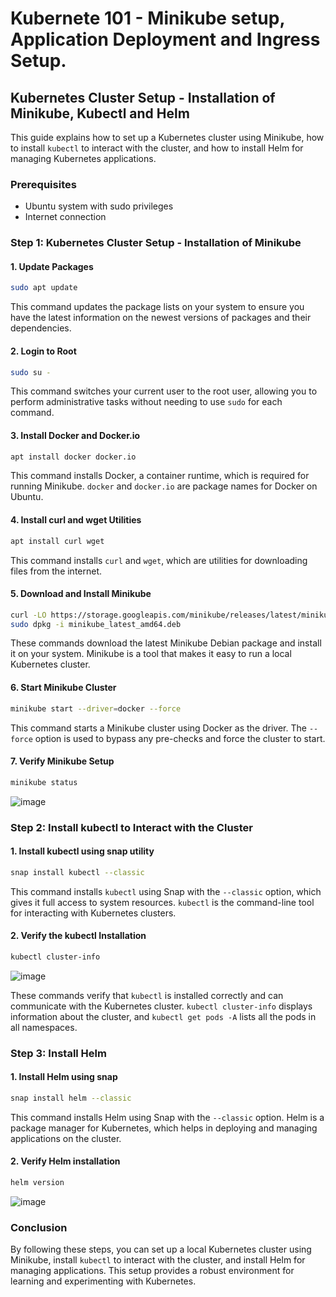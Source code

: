 # Kubernete 101 - Minikube setup, Application Deployment and Ingress Setup.
## Kubernetes Cluster Setup - Installation of Minikube, Kubectl and Helm

This guide explains how to set up a Kubernetes cluster using Minikube, how to install `kubectl` to interact with the cluster, and how to install Helm for managing Kubernetes applications.

### Prerequisites

- Ubuntu system with sudo privileges
- Internet connection

### Step 1: Kubernetes Cluster Setup - Installation of Minikube

#### 1. Update Packages

```bash
sudo apt update
```

This command updates the package lists on your system to ensure you have the latest information on the newest versions of packages and their dependencies.

#### 2. Login to Root

```bash
sudo su -
```

This command switches your current user to the root user, allowing you to perform administrative tasks without needing to use `sudo` for each command.

#### 3. Install Docker and Docker.io

```bash
apt install docker docker.io
```

This command installs Docker, a container runtime, which is required for running Minikube. `docker` and `docker.io` are package names for Docker on Ubuntu.

#### 4. Install curl and wget Utilities

```bash
apt install curl wget
```

This command installs `curl` and `wget`, which are utilities for downloading files from the internet.

#### 5. Download and Install Minikube

```bash
curl -LO https://storage.googleapis.com/minikube/releases/latest/minikube_latest_amd64.deb
sudo dpkg -i minikube_latest_amd64.deb
```
These commands download the latest Minikube Debian package and install it on your system. Minikube is a tool that makes it easy to run a local Kubernetes cluster.

#### 6. Start Minikube Cluster

```bash
minikube start --driver=docker --force
```

This command starts a Minikube cluster using Docker as the driver. The `--force` option is used to bypass any pre-checks and force the cluster to start.

#### 7. Verify Minikube Setup

```bash
minikube status
```
  ![image](https://github.com/user-attachments/assets/f2715c3a-cc3e-48c2-805f-123b071502aa)

### Step 2: Install kubectl to Interact with the Cluster

#### 1. Install kubectl using snap utility

```bash
snap install kubectl --classic
```

This command installs `kubectl` using Snap with the `--classic` option, which gives it full access to system resources. `kubectl` is the command-line tool for interacting with Kubernetes clusters.

#### 2. Verify the kubectl Installation

```bash
kubectl cluster-info
```
![image](https://github.com/user-attachments/assets/f9403856-4e18-403a-b955-59c3a85ca9a8)


These commands verify that `kubectl` is installed correctly and can communicate with the Kubernetes cluster. `kubectl cluster-info` displays information about the cluster, and `kubectl get pods -A` lists all the pods in all namespaces.

### Step 3: Install Helm

#### 1. Install Helm using snap

```bash
snap install helm --classic
```
This command installs Helm using Snap with the `--classic` option. Helm is a package manager for Kubernetes, which helps in deploying and managing applications on the cluster.

#### 2. Verify Helm installation
```bash
helm version
```
![image](https://github.com/user-attachments/assets/59282092-094e-437e-8e26-bfd959a124f7)

### Conclusion

By following these steps, you can set up a local Kubernetes cluster using Minikube, install `kubectl` to interact with the cluster, and install Helm for managing applications. This setup provides a robust environment for learning and experimenting with Kubernetes.

